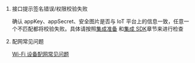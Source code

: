 1. 接口提示签名错误/权限校验失败

	确认 appKey、appSecret、安全图片是否与 IoT 平台上的信息一致，任意一个不匹配都将校验失败。具体请按照[集成准备](https://tuyainc.github.io/tuyasmart_home_android_sdk_doc/zh-hans/resource/Preparation.html) 和[集成 SDK](https://tuyainc.github.io/tuyasmart_home_android_sdk_doc/zh-hans/resource/Integrated.html)章节来进行检查

2. 配网常见问题

    [Wi-Fi 设备配网常见问题](Activator_wifi_faq.md)